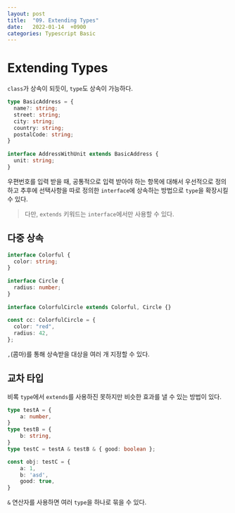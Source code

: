 ```yaml
---
layout: post
title:  "09. Extending Types"
date:   2022-01-14  +0900
categories: Typescript Basic
---
```

# Extending Types
```class```가 상속이 되듯이, ```type```도 상속이 가능하다.
```typescript
type BasicAddress = {
  name?: string;
  street: string;
  city: string;
  country: string;
  postalCode: string;
}
 
interface AddressWithUnit extends BasicAddress {
  unit: string;
}
```
우편번호를 입력 받을 때, 공통적으로 입력 받아야 하는 항목에 대해서 우선적으로 정의하고 추후에 선택사항을 따로 정의한 ```interface```에 상속하는 방법으로 ```type```을 확장시킬 수 있다.  
> 다만, ```extends``` 키워드는 ```interface```에서만 사용할 수 있다.
## 다중 상속
```typescript
interface Colorful {
  color: string;
}
 
interface Circle {
  radius: number;
}
 
interface ColorfulCircle extends Colorful, Circle {}
 
const cc: ColorfulCircle = {
  color: "red",
  radius: 42,
};
```
```,```(콤마)를 통해 상속받을 대상을 여러 개 지정할 수 있다.
## 교차 타입
비록 ```type```에서 ```extends```를 사용하진 못하지만 비슷한 효과를 낼 수 있는 방법이 있다.
```typescript
type testA = {
    a: number,
}
type testB = {
    b: string,
}
type testC = testA & testB & { good: boolean };

const obj: testC = {
    a: 1,
    b: 'asd',
    good: true,
}
```
```&``` 연산자를 사용하면 여러 ```type```을 하나로 묶을 수 있다.